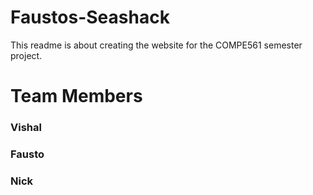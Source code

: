 # Faustos-Seashack
This readme is about creating the website for the COMPE561 semester project.
# Team Members
### Vishal
### Fausto
### Nick
